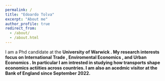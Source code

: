 ```yaml
---
permalink: /
title: "Edoardo Tolva"
excerpt: "About me"
author_profile: true
redirect_from: 
  - /about/
  - /about.html
---
```


I am a Phd candidate at the <b>University of Warwick <b>. My research interests focus on <b> International Trade <b>, <b> Enviromental Economics <b>, and <b> Urban Economics <b>. In particular I am intrested in studying how transports shape economics actiities across countries. I am also an acedmic visitor at the Bank of England since September 2022. 
